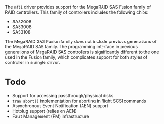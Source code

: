The `mfii` driver provides support for the MegaRAID SAS Fusion family of
RAID controllers. This family of controllers includes the following chips:

- SAS2008
- SAS3008
- SAS3108

The MegaRAID SAS Fusion family does not include previous generations
of the MegaRAID SAS family. The programming interface in previous
generations of MegaRAID SAS controllers is significantly different to
the one used in the Fusion family, which complicates support for both
styles of controller in a single driver.

# Todo

- Support for accessing passthrough/physical disks
- `tran_abort()` implementation for aborting in flight SCSI commands
- Asynchronous Event Notification (AEN) support
- Hotplug support (relies on AEN)
- Fault Management (FM) infrastructure
